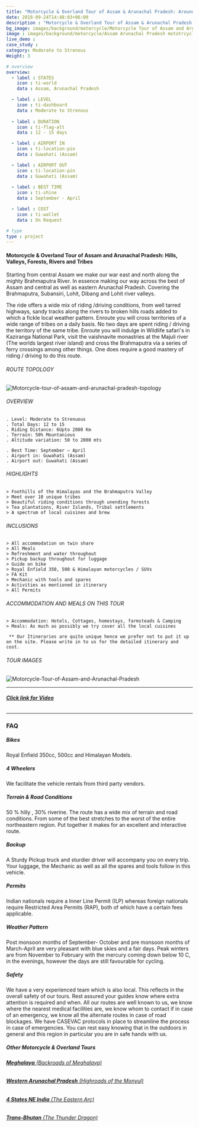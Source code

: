 ```yaml
---
title: "Motorcycle & Overland Tour of Assam & Arunachal Pradesh: Around the Brahmaputra "
date: 2018-09-24T14:48:03+06:00
description : "Motorcycle & Overland Tour of Assam & Arunachal Pradesh. This Motorcycle & Overland tour takes us around the Brahmaputra Valley and its surrounding hills."
bg_image: images/background/motorcycle/Motorcycle Tour of Assam and Arunachal Pradesh main.jpg
image : images/background/motorcycle/Assam Arunachal Pradesh mototrcycle tour.jpg
live_demo : 
case_study : 
category: Moderate to Strenous
Weight: 3

# overview
overview:
  - label : STATES
    icon : ti-world
    data : Assam, Arunachal Pradesh

  - label : LEVEL
    icon : ti-dashboard
    data : Moderate to Strenous
    
  - label : DURATION
    icon : ti-flag-alt
    data : 12 - 15 days

  - label : AIRPORT IN
    icon : ti-location-pin
    data : Guwahati (Assam)

  - label : AIRPORT OUT
    icon : ti-location-pin
    data : Guwahati (Assam)
    
  - label : BEST TIME
    icon : ti-shine
    data : September - April

  - label : COST
    icon : ti-wallet
    data : On Request

# type
type : project
---
```


#### Motorcycle & Overland Tour of Assam and Arunachal Pradesh: Hills, Valleys, Forests, Rivers and Tribes

Starting from central Assam we make our war east and north along the mighty Brahmaputra River. In essence making our way across the best of Assam and central as well as eastern Arunachal Pradesh. Covering the Brahmaputra, Subansiri, Lohit, Dibang and Lohit river valleys.

The ride offers a wide mix of riding /driving conditions, from well tarred highways, sandy tracks along the rivers to broken hills roads added to which a fickle local weather pattern. Enroute you will cross territories of a wide range of tribes on a daily basis. No two days are spent riding / driving the territory of the same tribe. Enroute you will indulge in Wildlife safari's in Kaziranga National Park, visit the vaishnavite monastries at the Majuli river  (The worlds largest river island) and cross the Brahmaputra via a series of ferry crossings among other things. One does require a good mastery of riding / driving to do this route.


###### ROUTE TOPOLOGY

![Motorcycle-tour-of-assam-and-arunachal-pradesh-topology](/images/background/motorcycle/aroundthebrahmaputravalleymototopo.jpg)

###### OVERVIEW
```
. Level: Moderate to Strenuous
. Total Days: 12 to 15
. Riding Distance: 6Upto 2000 Km
. Terrain: 50% Mountanious
. Altitude variation: 50 to 2000 mts

. Best Time: September – April
. Airport in: Guwahati (Assam)
. Airport out: Guwahati (Assam)
```




###### HIGHLIGHTS
```
> Foothills of the Himalayas and the Brahmaputra Valley
> Meet over 10 unique tribes
> Beautiful riding conditions through unending forests
> Tea plantations, River Islands, Tribal settlements
> A spectrum of local cuisines and brew
```

###### INCLUSIONS
```
> All accommodation on twin share
> All Meals
> Refreshment and water throughout
> Pickup backup throughout for luggage
> Guide on bike
> Royal Enfield 350, 500 & Himalayan motorcycles / SUVs
> FA Kit
> Mechanic with tools and spares
> Activities as mentioned in itinerary
> All Permits
```
###### ACCOMMODATION AND MEALS ON THIS TOUR
```
> Accommodation: Hotels, Cottages, homestays, farmsteads & Camping
> Meals: As much as possibly we try cover all the local cuisines

```

``` ** Our Itineraries are quite unique hence we prefer not to put it up on the site. Please write in to us for the detailed itinerary and cost.```

###### TOUR IMAGES

![Motorcycle-Tour-of-Assam-and-Arunachal-Pradesh](/images/background/motorcycle/assamarunachalmotorcycletourgallery.jpg)

---

###### [**Click link for Video** ](https://www.youtube.com/watch?v=bs5qPmttC8Y&ab_channel=NorthBynortheast)

---

### FAQ

##### Bikes

Royal Enfield 350cc, 500cc and Himalayan Models.

##### 4 Wheelers

We facilitate the vehicle rentals from third party vendors.

##### Terrain & Road Conditions

50 % hilly , 30% riverine. The route has a wide mix of terrain and road conditions. From some of the best stretches to the worst of the entire northeastern region. Put together it makes for an excellent and interactive route.


##### Backup
A Sturdy Pickup truck and sturdier driver will accompany you on every trip. Your luggage, the Mechanic as well as all the spares and tools follow in this vehicle.

##### Permits
Indian nationals require a Inner Line Permit (ILP) whereas foreign nationals require Restricted Area Permits (RAP), both of which have a certain fees applicable.

##### Weather Pattern
Post monsoon months of September- October and pre monsoon months of March-April are very pleasant with blue skies and a fair days. Peak winters are from November to February with the mercury coming down below 10 C, in the evenings, however the days are still favourable for cycling.

##### Safety 
We have a very experienced team which is also local. This reflects in the overall safety of our tours. Rest assured your guides know where extra attention is required and when. All our routes are well known to us, we know where the nearest medical facilities are, we know whom to contact if in case of an emergency, we know all the alternate routes in case of road blockages. We have CASEVAC protocols in place to streamline the process in case of emergencies. You can rest easy knowing that in the outdoors in general and this region in particular you are in safe hands with us.

##### Other Motorcycle & Overland Tours

###### [**Meghalaya** (Backroads of Meghalaya)](/motorcycle/trans-meghalaya-motorcycle-overland/) 
###### [**Western Arunachal Pradesh** (Highroads of the Monyul)](/motorcycle/motorcycle-overland-tour-western-arunachal-pradesh/)  
###### [**4 States NE India** (The Eastern Arc)](/motorcycle/motorcycle-overland-tour-of-ne-india/)  
###### [**Trans-Bhutan** (The Thunder Dragon)](/motorcycle/trans-bhutan-motorcycle-overland-tour/) 